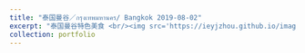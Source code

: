 ```yaml
---
title: "泰国曼谷／กรุงเทพมหานคร/ Bangkok 2019-08-02"
excerpt: "泰国曼谷特色美食 <br/><img src='https://ieyjzhou.github.io/images/20190802_215659.jpg'>"
collection: portfolio
---
```

